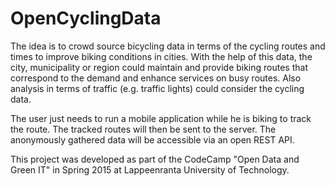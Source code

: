 # OpenCyclingData
The idea is to crowd source bicycling data in terms of the cycling routes and times to improve biking conditions in cities.
With the help of this data, the city, municipality or region could maintain and provide biking routes that correspond to the demand and enhance services on busy routes. Also analysis in terms of traffic (e.g. traffic lights) could consider the cycling data.

The user just needs to run a mobile application while he is biking to track the route. The tracked routes will then be sent to the server. The anonymously gathered data will be accessible via an open REST API.

This project was developed as part of the CodeCamp "Open Data and Green IT" in Spring 2015 at Lappeenranta University of Technology.
